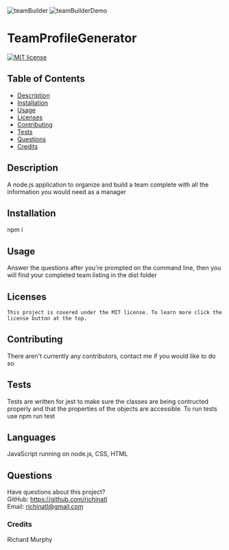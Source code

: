 ![teamBuilder](https://user-images.githubusercontent.com/95508564/159114702-5cd2af7e-6216-487c-acd2-4e975a114d74.png)
![teamBuilderDemo](https://user-images.githubusercontent.com/95508564/159114711-2598a55c-b5e1-4cdc-bed6-9b9eae1f3aaa.png)
# TeamProfileGenerator

[![MIT license](https://img.shields.io/badge/License-MIT-blue.svg)](https://lbesson.mit-license.org/)

## Table of Contents

- [Description](#description)
- [Installation](#installation)
- [Usage](#usage)
- [Licenses](#licenses)
- [Contributing](#contributing)
- [Tests](#tests)
- [Questions](#questions)
- [Credits](#credits)

## Description

A node.js application to organize and build a team complete with all the information you would need as a manager

## Installation

npm i

## Usage

Answer the questions after you're prompted on the command line, then you will find your completed team listing in the dist folder

## Licenses

    This project is covered under the MIT license. To learn more click the license button at the top.

## Contributing

There aren't currently any contributors, contact me if you would like to do so

## Tests

Tests are written for jest to make sure the classes are being contructed properly and that the properties of the objects are accessible. To run tests use npm run test

## Languages

JavaScript running on node.js, CSS, HTML

## Questions

Have questions about this project?  
 GitHub: https://github.com/richinatl  
 Email: richinatl@gmail.com

### Credits

Richard Murphy
